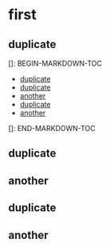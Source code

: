 # first
## duplicate

[]: BEGIN-MARKDOWN-TOC
* [duplicate](#duplicate)
* [duplicate](#duplicate-1)
* [another](#another)
* [duplicate](#duplicate-2)
* [another](#another-1)

[]: END-MARKDOWN-TOC

## duplicate
## another
## duplicate
## another
